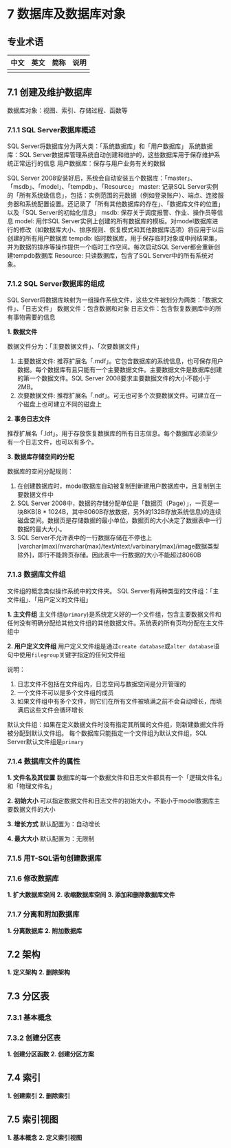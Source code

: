 # 7  数据库及数据库对象

## 专业术语

| 中文 | 英文 | 简称 | 说明 |
| --- | --- | --- | --- |
|  |  |  |  |

## 7.1 创建及维护数据库

数据库对象：视图、索引、存储过程、函数等

### 7.1.1 SQL Server数据库概述

SQL Server将数据库分为两大类：「系统数据库」和「用户数据库」
系统数据库：SQL Server数据库管理系统自动创建和维护的，这些数据库用于保存维护系统正常运行的信息
用户数据库：保存与用户业务有关的数据

SQL Server 2008安装好后，系统会自动安装五个数据库：「master」、「msdb」、「model」、「tempdb」、「Resource」
master: 记录SQL Server实例的「所有系统级信息」，包括：实例范围的元数据（例如登录账户）、端点、连接服务器和系统配置设置。还记录了「所有其他数据库的存在」、「数据库文件的位置」以及「SQL Server的初始化信息」
msdb: 保存关于调度报警、作业、操作员等信息
model: 用作SQL Server实例上创建的所有数据库的模板。对model数据库进行的修改（如数据库大小、排序规则、恢复模式和其他数据库选项）将应用于以后创建的所有用户数据库
tempdb: 临时数据库，用于保存临时对象或中间结果集，并为数据的排序等操作提供一个临时工作空间。每次启动SQL Server都会重新创建tempdb数据库
Resource: 只读数据库，包含了SQL Server中的所有系统对象。

### 7.1.2 SQL Server数据库的组成

SQL Server将数据库映射为一组操作系统文件，这些文件被划分为两类：「数据文件」、「日志文件」
数据文件：包含数据和对象
日志文件：包含恢复数据库中的所有事物需要的信息

**1. 数据文件**

数据文件分为：「主要数据文件」、「次要数据文件」

1. 主要数据文件: 推荐扩展名「.mdf」。它包含数据库的系统信息，也可保存用户数据。每个数据库有且只能有一个主要数据文件。主要数据文件是数据库创建的第一个数据文件。SQL Server 2008要求主要数据文件的大小不能小于2MB。
2. 次要数据文件: 推荐扩展名「.ndf」。可无也可多个次要数据文件。可建立在一个磁盘上也可建立不同的磁盘上

**2. 事务日志文件**

推荐扩展名「.ldf」。用于存放恢复数据库的所有日志信息。每个数据库必须至少有一个日志文件，也可以有多个。

**3. 数据库存储空间的分配**

数据库的空间分配规则：
1. 在创建数据库时，model数据库自动被复制到新建用户数据库中，且复制到主要数据文件中
2. SQL Server 2008中，数据的存储分配单位是「数据页（Page）」，一页是一块8KB(8 * 1024B，其中8060B存放数据，另外的132B存放系统信息)的连续磁盘空间。数据页是存储数据的最小单位，数据页的大小决定了数据表中一行数据的最大大小。
3. SQL Server不允许表中的一行数据存储在不停也上[varchar(max)/nvarchar(max)/text/ntext/varbinary(max)/image数据类型除外]，即行不能跨页存储。因此表中一行数据的大小不能超过8060B

### 7.1.3 数据库文件组

文件组的概念类似操作系统中的文件夹。
SQL Server有两种类型的文件组：「主文件组」、「用户定义的文件组」

**1. 主文件组**
主文件组(`primary`)是系统定义好的一个文件组，包含主要数据文件和任何没有明确分配给其他文件组的其他数据文件。系统表的所有页均分配在主文件组中

**2. 用户定义文件组**
用户定义文件组是通过`create database`或`alter database`语句中使用`filegroup`关键字指定的任何文件组

说明：
1. 日志文件不包括在文件组内，日志空间与数据空间是分开管理的
2. 一个文件不可以是多个文件组的成员
3. 如果文件组中有多个文件，则它们在所有文件被填满之前不会自动增长，而填满后这些文件会循环增长

默认文件组：如果在定义数据文件时没有指定其所属的文件组，则新建数据文件将被分配到默认文件组。
每个数据库只能指定一个文件组为默认文件组，SQL Server默认文件组是`primary`

### 7.1.4 数据库文件的属性

**1. 文件名及其位置**
数据库的每一个数据文件和日志文件都具有一个「逻辑文件名」和「物理文件名」

**2. 初始大小**
可以指定数据文件和日志文件的初始大小，不能小于model数据库主要数据文件的大小

**3. 增长方式**
默认配置为：自动增长

**4. 最大大小**
默认配置为：无限制

### 7.1.5 用T-SQL语句创建数据库


### 7.1.6 修改数据库

**1. 扩大数据库空间**
**2. 收缩数据库空间**
**3. 添加和删除数据库文件**

### 7.1.7 分离和附加数据库

**1. 分离数据库**
**2. 附加数据库**

## 7.2 架构

**1. 定义架构**
**2. 删除架构**

## 7.3 分区表

### 7.3.1 基本概念



### 7.3.2 创建分区表

**1. 创建分区函数**
**2. 创建分区方案**


## 7.4 索引

**1. 创建索引**
**2. 删除索引**

## 7.5 索引视图

**1. 基本概念**
**2. 定义索引视图**

